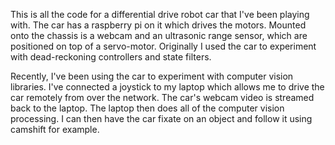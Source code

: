 This is all the code for a differential drive robot car that I've been playing with. The car has a raspberry pi on it which drives the motors. Mounted onto the chassis is a webcam and an ultrasonic range sensor, which are positioned on top of a servo-motor. Originally I used the car to experiment with dead-reckoning controllers and state filters. 

Recently, I've been using the car to experiment with computer vision libraries. I've connected a joystick to my laptop which allows me to drive the car remotely from over the network. The car's webcam video is streamed back to the laptop. The laptop then does all of the computer vision processing. I can then have the car fixate on an object and follow it using camshift for example. 

